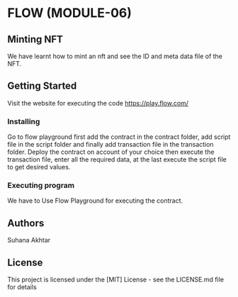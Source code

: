 # FLOW (MODULE-06)

## Minting NFT 
We have learnt how to mint an nft and see the ID and meta data file of the NFT.

## Getting Started

Visit the website for executing the code
https://play.flow.com/

### Installing

Go to flow playground first add the contract in the contract folder, add script file in the script folder and finally add transaction file in the transaction folder. Deploy the contract on account of your choice then execute the transaction file, enter all the required data, at the last execute the script file to get desired values.

### Executing program

We have to Use Flow Playground for executing the contract.

## Authors

Suhana Akhtar

## License

This project is licensed under the [MIT] License - see the LICENSE.md file for details
